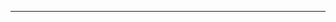 <hr>
<style align : center> Guess The Country Name Challenge
<hr>
Can you try it, did you have knowledge about it, then play it.
<br><br>#include <stdio.h>
<br>#include <stdlib.h>
<br>#include <string.h>
<br>#include <time.h>
<br>#include <ctype.h>
<br>
int main() {
<br>    // List of 195 country names (all lowercase)
<br>const char *countries[] = {
<br>"afghanistan","albania","algeria","andorra","angola","antiguaandbarbuda","argentina","armenia","australia","austria",
"azerbaijan","bahamas","bahrain","bangladesh","barbados","belarus","belgium","belize","benin","bhutan",
"bolivia","bosniaandherzegovina","botswana","brazil","brunei","bulgaria","burkinafaso","burundi","cambodia","cameroon",
"canada","capeverde","centralafricanrepublic","chad","chile","china","colombia","comoros","congo","costarica",
"croatia","cuba","cyprus","czechrepublic","denmark","djibouti","dominica","dominicanrepublic","easttimor","ecuador",
"egypt","elsalvador","equatorialguinea","eritrea","estonia","eswatini","ethiopia","fiji","finland","france",
"gabon","gambia","georgia","germany","ghana","greece","grenada","guatemala","guinea","guineabissau",
"guyana","haiti","honduras","hungary","iceland","india","indonesia","iran","iraq","ireland",
"israel","italy","ivorycoast","jamaica","japan","jordan","kazakhstan","kenya","kiribati","kosovo",
"kuwait","kyrgyzstan","laos","latvia","lebanon","lesotho","liberia","libya","liechtenstein","lithuania",
"luxembourg","madagascar","malawi","malaysia","maldives","mali","malta","marshallislands","mauritania","mauritius",
"mexico","micronesia","moldova","monaco","mongolia","montenegro","morocco","mozambique","myanmar","namibia",
"nauru","nepal","netherlands","newzealand","nicaragua","niger","nigeria","northkorea","northmacedonia","norway",
"oman","pakistan","palau","palestine","panama","papuanewguinea","paraguay","peru","philippines","poland",
"portugal","qatar","romania","russia","rwanda","saudiarabia","senegal","serbia","seychelles","sierraleone",
"singapore","slovakia","slovenia","solomonislands","somalia","southafrica","southkorea","southsudan","spain","srilanka",
"stlucia","stvincentandgrenadines","sudan","suriname","sweden","switzerland","syria","taiwan","tajikistan","tanzania",
"thailand","togo","tonga","trinidadandtobago","tunisia","turkey","turkmenistan","tuvalu","uganda","ukraine",
"unitedarabemirates","unitedkingdom","unitedstates","uruguay","uzbekistan","vanuatu","vaticancity","venezuela","vietnam","yemen","zambia","zimbabwe"
};
<br>

  int total = sizeof(countries) / sizeof(countries[0]);
<br>    
  srand(time(0));
<br>    const char *word = countries[rand() % total]; // Random country
 <br>   int len = strlen(word);
<br>    char guess[100];
 <br>   char used[26] = {0};
 <br>   int attempts = 5; // Number of wrong tries allowed
<br>    char letter;

<br>   // Initialize guessed word with underscores
<br>    for (int i = 0; i < len; i++)
<br>        guess[i] = '_';
<br>    guess[len] = '\0';

<br>   printf("🌍 Welcome to the Country Guess Game!\n");
<br>    printf("Try to guess one of 195 countries!\n");
<br>    printf("You have %d wrong attempts allowed.\n\n", attempts);

<br>   while (attempts > 0) {
 <br>       printf("Word: ");
<br>        for (int i = 0; i < len; i++)
<br>            printf("%c ", guess[i]);

<br>  printf("\nUsed letters: ");
<br>        for (int i = 0; i < 26; i++)
<br>            if (used[i]) printf("%c ", i + 'a');

<br>   printf("\nAttempts left: %d\n", attempts);
<br>        printf("Enter a letter: ");
 <br>       scanf(" %c", &letter);
<br>        letter = tolower(letter);

<br>  // Check if already used
<br>        if (used[letter - 'a']) {
<br>            printf("⚠️ You already used that letter!\n\n");
<br>            continue;
<br>        }
<br>        used[letter - 'a'] = 1;

<br>  // Check if letter is in the word
<br>        int found = 0;
<br>        for (int i = 0; i < len; i++) {
<br>            if (word[i] == letter) {
 <br>               guess[i] = letter;
<br>                found = 1;
 <br>           }
 <br>       }

<br>  if (!found) {
<br>            attempts--;
 <br>           printf("❌ Wrong guess!\n\n");
 <br>       } else {
<br>            printf("✅ Good guess!\n\n");
<br>        }

<br>   // Check if player guessed all letters
<br>        if (strcmp(word, guess) == 0) {
<br>            printf("🎉 You guessed it! The country is **%s**.\n", word);
<br>            printf("Final Score: %d attempts remaining.\n", attempts);
<br>            return 0;
<br>        }
<br>    }

<br>   printf("💀 Out of attempts! The country was **%s**.\n", word);
    return 0;
}
